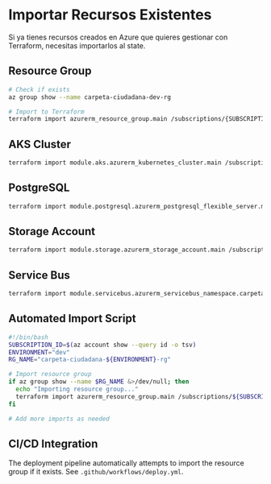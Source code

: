 # Importar Recursos Existentes

Si ya tienes recursos creados en Azure que quieres gestionar con Terraform, necesitas importarlos al state.

## Resource Group

```bash
# Check if exists
az group show --name carpeta-ciudadana-dev-rg

# Import to Terraform
terraform import azurerm_resource_group.main /subscriptions/{SUBSCRIPTION_ID}/resourceGroups/carpeta-ciudadana-dev-rg
```

## AKS Cluster

```bash
terraform import module.aks.azurerm_kubernetes_cluster.main /subscriptions/{SUBSCRIPTION_ID}/resourceGroups/carpeta-ciudadana-dev-rg/providers/Microsoft.ContainerService/managedClusters/carpeta-ciudadana-dev
```

## PostgreSQL

```bash
terraform import module.postgresql.azurerm_postgresql_flexible_server.main /subscriptions/{SUBSCRIPTION_ID}/resourceGroups/carpeta-ciudadana-dev-rg/providers/Microsoft.DBforPostgreSQL/flexibleServers/dev-psql-server
```

## Storage Account

```bash
terraform import module.storage.azurerm_storage_account.main /subscriptions/{SUBSCRIPTION_ID}/resourceGroups/carpeta-ciudadana-dev-rg/providers/Microsoft.Storage/storageAccounts/devcarpetastorage
```

## Service Bus

```bash
terraform import module.servicebus.azurerm_servicebus_namespace.carpeta /subscriptions/{SUBSCRIPTION_ID}/resourceGroups/carpeta-ciudadana-dev-rg/providers/Microsoft.ServiceBus/namespaces/dev-carpeta-servicebus
```

## Automated Import Script

```bash
#!/bin/bash
SUBSCRIPTION_ID=$(az account show --query id -o tsv)
ENVIRONMENT="dev"
RG_NAME="carpeta-ciudadana-${ENVIRONMENT}-rg"

# Import resource group
if az group show --name $RG_NAME &>/dev/null; then
  echo "Importing resource group..."
  terraform import azurerm_resource_group.main /subscriptions/${SUBSCRIPTION_ID}/resourceGroups/${RG_NAME}
fi

# Add more imports as needed
```

## CI/CD Integration

The deployment pipeline automatically attempts to import the resource group if it exists. See `.github/workflows/deploy.yml`.
